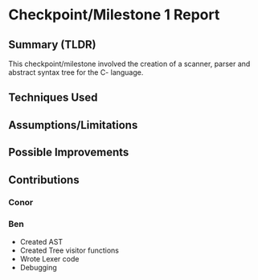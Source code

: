 # Checkpoint/Milestone 1 Report

## Summary (TLDR)

This checkpoint/milestone involved the creation of a scanner, parser and abstract syntax tree for the C- language.
## Techniques Used

## Assumptions/Limitations

## Possible Improvements

## Contributions

### Conor

### Ben

- Created AST
- Created Tree visitor functions
- Wrote Lexer code
- Debugging
